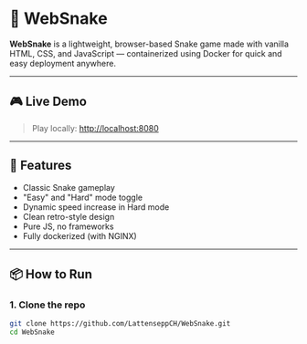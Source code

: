 # 🐍 WebSnake

**WebSnake** is a lightweight, browser-based Snake game made with vanilla HTML, CSS, and JavaScript — containerized using Docker for quick and easy deployment anywhere.

---

## 🎮 Live Demo

> Play locally: [http://localhost:8080](http://localhost:8080)

---

## 🚀 Features

- Classic Snake gameplay
- "Easy" and "Hard" mode toggle
- Dynamic speed increase in Hard mode
- Clean retro-style design
- Pure JS, no frameworks
- Fully dockerized (with NGINX)

---

## 📦 How to Run

### 1. Clone the repo

```bash
git clone https://github.com/LattenseppCH/WebSnake.git
cd WebSnake
